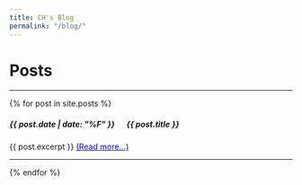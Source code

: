 ```yaml
---
title: CH's Blog
permalink: "/blog/"
---
```

<!-- style='font-weight: bold;' -->

# Posts
---
{% for post in site.posts %}
<h5>{{ post.date | date: "%F" }} &emsp; {{ post.title }}</h5>
{{ post.excerpt }}
<a href="{{ post.url }}" style="color:blue;">(Read more...)</a>
<hr>
{% endfor %}


